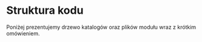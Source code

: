 # Struktura kodu

Poniżej prezentujemy drzewo katalogów oraz plików modułu wraz z krótkim
omówieniem.

```bash
```
